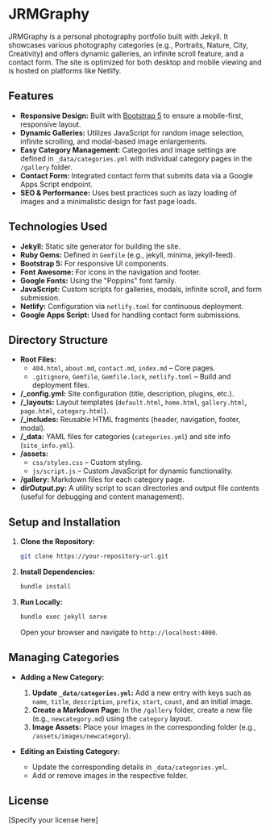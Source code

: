 # JRMGraphy

JRMGraphy is a personal photography portfolio built with Jekyll. It showcases various photography categories (e.g., Portraits, Nature, City, Creativity) and offers dynamic galleries, an infinite scroll feature, and a contact form. The site is optimized for both desktop and mobile viewing and is hosted on platforms like Netlify.

## Features

- **Responsive Design:** Built with [Bootstrap 5](https://getbootstrap.com) to ensure a mobile-first, responsive layout.
- **Dynamic Galleries:** Utilizes JavaScript for random image selection, infinite scrolling, and modal-based image enlargements.
- **Easy Category Management:** Categories and image settings are defined in `_data/categories.yml` with individual category pages in the `/gallery` folder.
- **Contact Form:** Integrated contact form that submits data via a Google Apps Script endpoint.
- **SEO & Performance:** Uses best practices such as lazy loading of images and a minimalistic design for fast page loads.

## Technologies Used

- **Jekyll:** Static site generator for building the site.
- **Ruby Gems:** Defined in `Gemfile` (e.g., jekyll, minima, jekyll-feed).
- **Bootstrap 5:** For responsive UI components.
- **Font Awesome:** For icons in the navigation and footer.
- **Google Fonts:** Using the "Poppins" font family.
- **JavaScript:** Custom scripts for galleries, modals, infinite scroll, and form submission.
- **Netlify:** Configuration via `netlify.toml` for continuous deployment.
- **Google Apps Script:** Used for handling contact form submissions.

## Directory Structure

- **Root Files:**  
  - `404.html`, `about.md`, `contact.md`, `index.md` – Core pages.
  - `.gitignore`, `Gemfile`, `Gemfile.lock`, `netlify.toml` – Build and deployment files.
- **/_config.yml:** Site configuration (title, description, plugins, etc.).
- **/_layouts:** Layout templates (`default.html`, `home.html`, `gallery.html`, `page.html`, `category.html`).
- **/_includes:** Reusable HTML fragments (header, navigation, footer, modal).
- **/_data:** YAML files for categories (`categories.yml`) and site info (`site_info.yml`).
- **/assets:**  
  - `css/styles.css` – Custom styling.
  - `js/script.js` – Custom JavaScript for dynamic functionality.
- **/gallery:** Markdown files for each category page.
- **dirOutput.py:** A utility script to scan directories and output file contents (useful for debugging and content management).

## Setup and Installation

1. **Clone the Repository:**
   ```bash
   git clone https://your-repository-url.git
   ```
2. **Install Dependencies:**
   ```bash
   bundle install
   ```
3. **Run Locally:**
   ```bash
   bundle exec jekyll serve
   ```
   Open your browser and navigate to `http://localhost:4000`.

## Managing Categories

- **Adding a New Category:**
  1. **Update `_data/categories.yml`:** Add a new entry with keys such as `name`, `title`, `description`, `prefix`, `start`, `count`, and an initial image.
  2. **Create a Markdown Page:** In the `/gallery` folder, create a new file (e.g., `newcategory.md`) using the `category` layout.
  3. **Image Assets:** Place your images in the corresponding folder (e.g., `/assets/images/newcategory`).

- **Editing an Existing Category:**
  - Update the corresponding details in `_data/categories.yml`.
  - Add or remove images in the respective folder.

## License

[Specify your license here]
